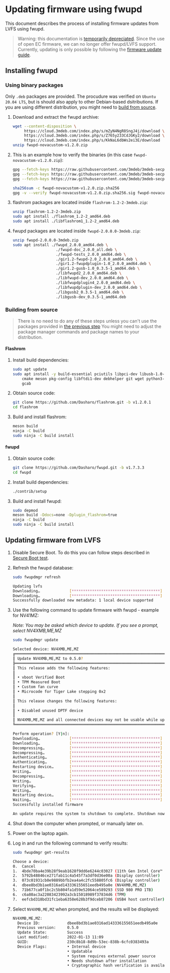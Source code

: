 # Updating firmware using fwupd

This document describes the process of installing firmware updates from LVFS
using fwupd.

> Warning: this documentation is [temporarily depreciated](https://github.com/Dasharo/dasharo-issues/issues/96#issuecomment-1807920611). Since the use of open EC firmware, we can no longer offer fwupd/LVFS support. Currently, updating is only possible by following the [firmware update guide](./firmware-update.md).

## Installing fwupd

### Using binary packages

Only `.deb` packages are provided. The procudure was verified on `Ubuntu 20.04
LTS`, but is should also apply to other Debian-based dsitributions. If you are
using different distribution, you might need to
[build from source](#building-from-source).

1. Download and extract the fwupd archive:

    ```bash
    wget --content-disposition \
         https://cloud.3mdeb.com/index.php/s/mZyN4NgR8SngJ4j/download \
         https://cloud.3mdeb.com/index.php/s/Z765y233CdJGKy2/download \
         https://cloud.3mdeb.com/index.php/s/KkNaL6dbWs2ei3E/download
    unzip fwupd-novacustom-v1.2.0.zip
    ```

1. This is an example how to verify the binaries (in this case `fwupd-novacustom-v1.2.0.zip`):

    ```bash
    gpg --fetch-keys https://raw.githubusercontent.com/3mdeb/3mdeb-secpack/master/keys/master-key/3mdeb-master-key.asc
    gpg --fetch-keys https://raw.githubusercontent.com/3mdeb/3mdeb-secpack/oss_master_key/open-source-software/3mdeb-open-source-software-master-key.asc
    gpg --fetch-keys https://raw.githubusercontent.com/3mdeb/3mdeb-secpack/master/customer-keys/novacustom/novacustom-open-source-firmware-release-1.x-key.asc

    sha256sum -c fwupd-novacustom-v1.2.0.zip.sha256
    gpg -v --verify fwupd-novacustom-v1.2.0.zip.sha256.sig fwupd-novacustom-v1.2.0.zip.sha256
    ```

1. flashrom packages are located inside `flashrom-1.2-2-3mdeb.zip`:

    ```bash
    unzip flashrom-1.2-2-3mdeb.zip
    sudo apt install ./flashrom_1.2-2_amd64.deb
    sudo apt install ./libflashrom1_1.2-2_amd64.deb
    ```

1. fwupd packages are located inside `fwupd-2.0.0.0-3mdeb.zip`:

    ```bash
    unzip fwupd-2.0.0.0-3mdeb.zip
    sudo apt install ./fwupd_2.0.0_amd64.deb \
                       ./fwupd-doc_2.0.0_all.deb \
                       ./fwupd-tests_2.0.0_amd64.deb \
                       ./gir1.2-fwupd-2.0_2.0.0_amd64.deb \
                       ./gir1.2-fwupdplugin-1.0_2.0.0_amd64.deb \
                       ./gir1.2-gusb-1.0_0.3.5-1_amd64.deb \
                       ./libfwupd2_2.0.0_amd64.deb \
                       ./libfwupd-dev_2.0.0_amd64.deb \
                       ./libfwupdplugin4_2.0.0_amd64.deb \
                       ./libfwupdplugin-dev_2.0.0_amd64.deb \
                       ./libgusb2_0.3.5-1_amd64.deb \
                       ./libgusb-dev_0.3.5-1_amd64.deb
    ```

### Building from source

> There is no need to do any of these steps unless you can't use the packages
> provided in [the previous step](#using-binary-packages)
> You might need to adjust the package manager commands and package names to
> your distribution.

#### Flashrom

1. Install build dependencies:

    ```bash
    sudo apt update
    sudo apt install -y build-essential pciutils libpci-dev libusb-1.0-0-dev \
        cmake meson pkg-config libftdi1-dev debhelper git wget python3-markdown \
        gcab
    ```

1. Obtain source code:

    ```bash
    git clone https://github.com/Dasharo/flashrom.git -b v1.2.0.1
    cd flashrom
    ```

1. Build and install flashrom:

    ```bash
    meson build
    ninja -C build
    sudo ninja -C build install
    ```

#### fwupd

1. Obtain source code:

    ```bash
    git clone https://github.com/Dasharo/fwupd.git -b v1.7.3.3
    cd fwupd
    ```

1. Install build dependencies:

    ```bash
    ./contrib/setup
    ```

1. Build and install fwupd:

    ```bash
    sudo depmod
    meson build -Ddocs=none -Dplugin_flashrom=true
    ninja -C build
    sudo ninja -C build install
    ```

## Updating firmware from LVFS

1. Disable Secure Boot. To do this you can follow steps described in
   [Secure Boot test](https://docs.dasharo.com/unified-test-documentation/dasharo-security/206-secure-boot/).

1. Refresh the fwupd database:

    ```bash
    sudo fwupdmgr refresh

    Updating lvfs
    Downloading…             [***************************************]
    Downloading…             [***************************************]
    Successfully downloaded new metadata: 1 local device supported
    ```

1. Use the following command to update firmware with fwupd - example for NV41MZ:

    _Note: You may be asked which device to update. If you see a prompt, select
    NV4XMB,ME,MZ_

    ```bash
    sudo fwupdmgr update

    Selected device: NV4XMB,ME,MZ
    ╔══════════════════════════════════════════════════════════════════════════════╗
    ║ Update NV4XMB,ME,MZ to 0.5.0?                                                ║
    ╠══════════════════════════════════════════════════════════════════════════════╣
    ║ This release adds the following features:                                    ║
    ║                                                                              ║
    ║ • vboot Verified Boot                                                        ║
    ║ • TPM Measured Boot                                                          ║
    ║ • Custom fan curve                                                           ║
    ║ • Microcode for Tiger Lake stepping 0x2                                      ║
    ║                                                                              ║
    ║ This release changes the following features:                                 ║
    ║                                                                              ║
    ║ • Disabled unused DPTF device                                                ║
    ║                                                                              ║
    ║ NV4XMB,ME,MZ and all connected devices may not be usable while updating.     ║
    ╚══════════════════════════════════════════════════════════════════════════════╝

    Perform operation? [Y|n]:
    Downloading…             [***************************************]
    Downloading…             [***************************************]
    Decompressing…           [***************************************]
    Decompressing…           [***************************************]
    Authenticating…          [***************************************]
    Authenticating…          [***************************************]
    Restarting device…       [***************************************]
    Writing…                 [***************************************]
    Decompressing…           [***************************************]
    Writing…                 [***************************************]
    Verifying…               [***************************************]
    Writing…                 [***************************************]
    Restarting device…       [***************************************]
    Waiting…                 [***************************************]
    Successfully installed firmware

    An update requires the system to shutdown to complete. Shutdown now? [y|N]:
    ```

1. Shut down the computer when prompted, or manually later on.
1. Power on the laptop again.
1. Log in and run the following command to verify results:

    ```bash
    sudo fwupdmgr get-results

    Choose a device:
    0.	Cancel
    1.	4bde70ba4e39b28f9eab1628f9dd6e6244c03027 (11th Gen Intel Core™ i7-1165G7 @ 2.80GHz)
    2.	5792b48846ce271fab11c4a545f7a3df0d36e00a (Display controller)
    3.	073c01931cb0e9889bbfb2ea4a4c2fc558805fc6 (Display controller)
    4.	dbee8bd3b1ae0316ad143336155651eedb495a0e (NV4XMB,ME,MZ)
    5.	71b677ca0f1bc2c5b804fa1d59e52064ce589293 (SSD 980 PRO 1TB)
    6.	c6a80ac3a22083423992a3cb15018989f37834d6 (TPM)
    7.	eefcbd318bd31fc1eba6358e628b3f9dceb87206 (USB4 host controller)
    ```

1. Select `NV4XMB,ME,MZ` when prompted, and the results will be displayed:

    ```bash
    NV4XMB,ME,MZ:
      Device ID:            dbee8bd3b1ae0316ad143336155651eedb495a0e
      Previous version:     0.5.0
      Update State:         Success
      Last modified:        2022-01-13 11:09
      GUID:                 230c8b18-8d9b-53ec-838b-6cfc0383493a
      Device Flags:         • Internal device
                            • Updatable
                            • System requires external power source
                            • Needs shutdown after installation
                            • Cryptographic hash verification is available
    ```
